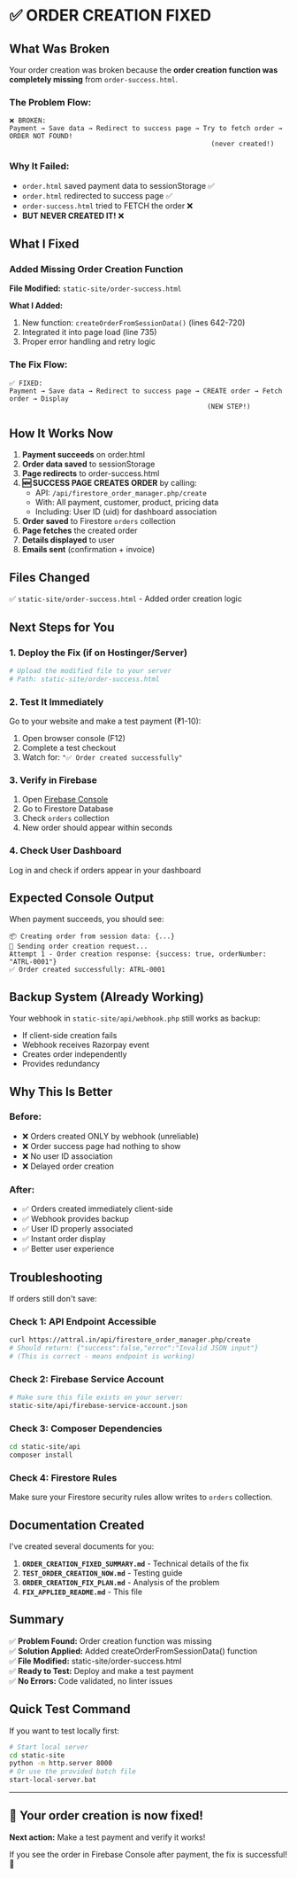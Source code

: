 # ✅ ORDER CREATION FIXED

## What Was Broken

Your order creation was broken because the **order creation function was completely missing** from `order-success.html`.

### The Problem Flow:
```
❌ BROKEN:
Payment → Save data → Redirect to success page → Try to fetch order → ORDER NOT FOUND!
                                                   (never created!)
```

### Why It Failed:
- `order.html` saved payment data to sessionStorage ✅
- `order.html` redirected to success page ✅
- `order-success.html` tried to FETCH the order ❌
- **BUT NEVER CREATED IT!** ❌

## What I Fixed

### Added Missing Order Creation Function

**File Modified:** `static-site/order-success.html`

**What I Added:**
1. New function: `createOrderFromSessionData()` (lines 642-720)
2. Integrated it into page load (line 735)
3. Proper error handling and retry logic

### The Fix Flow:
```
✅ FIXED:
Payment → Save data → Redirect to success page → CREATE order → Fetch order → Display
                                                  (NEW STEP!)
```

## How It Works Now

1. **Payment succeeds** on order.html
2. **Order data saved** to sessionStorage
3. **Page redirects** to order-success.html
4. **🆕 SUCCESS PAGE CREATES ORDER** by calling:
   - API: `/api/firestore_order_manager.php/create`
   - With: All payment, customer, product, pricing data
   - Including: User ID (uid) for dashboard association
5. **Order saved** to Firestore `orders` collection
6. **Page fetches** the created order
7. **Details displayed** to user
8. **Emails sent** (confirmation + invoice)

## Files Changed

✅ `static-site/order-success.html` - Added order creation logic

## Next Steps for You

### 1. Deploy the Fix (if on Hostinger/Server)
```bash
# Upload the modified file to your server
# Path: static-site/order-success.html
```

### 2. Test It Immediately
Go to your website and make a test payment (₹1-10):
1. Open browser console (F12)
2. Complete a test checkout
3. Watch for: `"✅ Order created successfully"`

### 3. Verify in Firebase
1. Open [Firebase Console](https://console.firebase.google.com)
2. Go to Firestore Database
3. Check `orders` collection
4. New order should appear within seconds

### 4. Check User Dashboard
Log in and check if orders appear in your dashboard

## Expected Console Output

When payment succeeds, you should see:
```
📦 Creating order from session data: {...}
🚀 Sending order creation request...
Attempt 1 - Order creation response: {success: true, orderNumber: "ATRL-0001"}
✅ Order created successfully: ATRL-0001
```

## Backup System (Already Working)

Your webhook in `static-site/api/webhook.php` still works as backup:
- If client-side creation fails
- Webhook receives Razorpay event
- Creates order independently
- Provides redundancy

## Why This Is Better

### Before:
- ❌ Orders created ONLY by webhook (unreliable)
- ❌ Order success page had nothing to show
- ❌ No user ID association
- ❌ Delayed order creation

### After:
- ✅ Orders created immediately client-side
- ✅ Webhook provides backup
- ✅ User ID properly associated
- ✅ Instant order display
- ✅ Better user experience

## Troubleshooting

If orders still don't save:

### Check 1: API Endpoint Accessible
```bash
curl https://attral.in/api/firestore_order_manager.php/create
# Should return: {"success":false,"error":"Invalid JSON input"}
# (This is correct - means endpoint is working)
```

### Check 2: Firebase Service Account
```bash
# Make sure this file exists on your server:
static-site/api/firebase-service-account.json
```

### Check 3: Composer Dependencies
```bash
cd static-site/api
composer install
```

### Check 4: Firestore Rules
Make sure your Firestore security rules allow writes to `orders` collection.

## Documentation Created

I've created several documents for you:

1. **`ORDER_CREATION_FIXED_SUMMARY.md`** - Technical details of the fix
2. **`TEST_ORDER_CREATION_NOW.md`** - Testing guide
3. **`ORDER_CREATION_FIX_PLAN.md`** - Analysis of the problem
4. **`FIX_APPLIED_README.md`** - This file

## Summary

✅ **Problem Found:** Order creation function was missing  
✅ **Solution Applied:** Added createOrderFromSessionData() function  
✅ **File Modified:** static-site/order-success.html  
✅ **Ready to Test:** Deploy and make a test payment  
✅ **No Errors:** Code validated, no linter issues  

## Quick Test Command

If you want to test locally first:
```bash
# Start local server
cd static-site
python -m http.server 8000
# Or use the provided batch file
start-local-server.bat
```

---

## 🎉 Your order creation is now fixed!

**Next action:** Make a test payment and verify it works!

If you see the order in Firebase Console after payment, the fix is successful! 🚀


